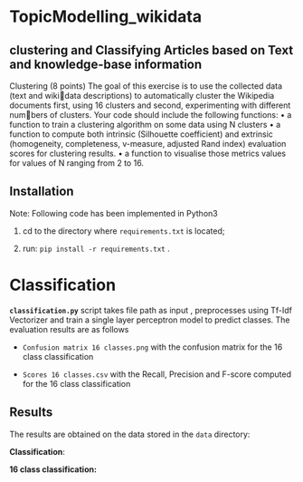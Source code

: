 # TopicModelling_wikidata
## clustering and Classifying Articles based on Text and knowledge-base information


Clustering (8 points)
The goal of this exercise is to use the collected data (text and wikidata descriptions) to automatically cluster the Wikipedia documents
first, using 16 clusters and second, experimenting with different numbers of clusters.
Your code should include the following functions:
• a function to train a clustering algorithm on some data using N
clusters
• a function to compute both intrinsic (Silhouette coefficient) and
extrinsic (homogeneity, completeness, v-measure, adjusted Rand
index) evaluation scores for clustering results.
• a function to visualise those metrics values for values of N ranging
from 2 to 16.


## Installation
Note: Following code has been implemented in Python3

1. cd to the directory where ```requirements.txt``` is located;

2. run: `pip install -r requirements.txt` .

# Classification

**```classification.py```** script  takes file path as input , preprocesses using Tf-Idf Vectorizer and train a single layer perceptron model to predict classes. The evaluation results are as follows 

- ```Confusion matrix 16 classes.png``` with the confusion matrix for the 16 class classification


- ```Scores 16 classes.csv``` with the Recall, Precision and F-score computed for the 16 class classification


## Results

The results are obtained on the data stored in the ```data``` directory:

**Classification**:

**16 class classification:**




